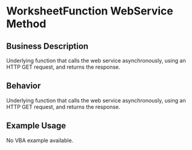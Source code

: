 # WorksheetFunction WebService Method

## Business Description
Underlying function that calls the web service asynchronously, using an HTTP GET request, and returns the response.

## Behavior
Underlying function that calls the web service asynchronously, using an HTTP GET request, and returns the response.

## Example Usage
No VBA example available.